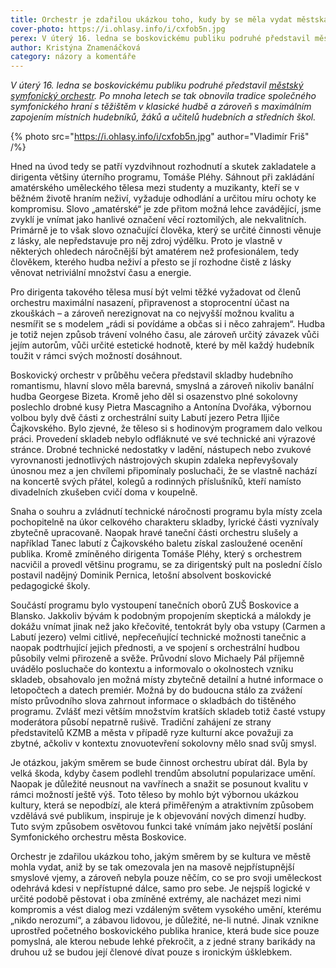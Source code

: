 ```yaml
---
title: Orchestr je zdařilou ukázkou toho, kudy by se měla vydat městská kultura
cover-photo: https://i.ohlasy.info/i/cxfob5n.jpg
perex: V úterý 16. ledna se boskovickému publiku podruhé představil městský symfonický orchestr.
author: Kristýna Znamenáčková
category: názory a komentáře
---
```


*V úterý 16. ledna se boskovickému publiku podruhé představil [městský symfonický orchestr](http://www.ohlasy.info/clanky/2017/05/novy-orchestr.html). Po mnoha letech se tak obnovila tradice společného symfonického hraní s těžištěm v klasické hudbě a zároveň s maximálním zapojením místních hudebníků, žáků a učitelů hudebních a středních škol.*

{% photo src="https://i.ohlasy.info/i/cxfob5n.jpg" author="Vladimír Friš" /%}

Hned na úvod tedy se patří vyzdvihnout rozhodnutí a skutek zakladatele a dirigenta většiny úterního programu, Tomáše Pléhy. Sáhnout při zakládání amatérského uměleckého tělesa mezi studenty a muzikanty, kteří se v běžném životě hraním neživí, vyžaduje odhodlání a určitou míru ochoty ke kompromisu. Slovo „amatérské“ je zde přitom možná lehce zavádějící, jsme zvyklí je vnímat jako hanlivé označení věcí roztomilých, ale nekvalitních. Primárně je to však slovo označující člověka, který se určité činnosti věnuje z lásky, ale nepředstavuje pro něj zdroj výdělku. Proto je vlastně v některých ohledech náročnější být amatérem než profesionálem, tedy člověkem, kterého hudba neživí a přesto se jí rozhodne čistě z lásky věnovat netriviální množství času a energie. 

Pro dirigenta takového tělesa musí být velmi těžké vyžadovat od členů orchestru maximální nasazení, připravenost a stoprocentní účast na zkouškách – a zároveň nerezignovat na co nejvyšší možnou kvalitu a nesmířit se s modelem „rádi si povídáme a občas si i něco zahrajem“. Hudba je totiž nejen způsob trávení volného času, ale zároveň určitý závazek vůči jejím autorům, vůči určité estetické hodnotě, které by měl každý hudebník toužit v rámci svých možností dosáhnout.

Boskovický orchestr v průběhu večera představil skladby hudebního romantismu, hlavní slovo měla barevná, smyslná a zároveň nikoliv banální hudba Georgese Bizeta. Kromě jeho děl si osazenstvo plné sokolovny poslechlo drobné kusy Pietra Mascagniho a Antonína Dvořáka, výbornou volbou byly dvě části z orchestrální suity Labutí jezero Petra Iljiče Čajkovského. Bylo zjevné, že těleso si s hodinovým programem dalo velkou práci. Provedení skladeb nebylo odfláknuté ve své technické ani výrazové stránce. Drobné technické nedostatky v ladění, nástupech nebo zvukové vyrovnanosti jednotlivých nástrojových skupin zdaleka nepřevyšovaly únosnou mez a jen chvílemi připomínaly posluchači, že se vlastně nachází na koncertě svých přátel, kolegů a rodinných příslušníků, kteří namísto divadelních zkušeben cvičí doma v koupelně. 

Snaha o souhru a zvládnutí technické náročnosti programu byla místy zcela pochopitelně na úkor celkového charakteru skladby, lyrické části vyznívaly zbytečně upracovaně. Naopak hravé taneční části orchestru slušely a například Tanec labutí z Čajkovského baletu získal zasloužené ocenění publika. Kromě zmíněného dirigenta Tomáše Pléhy, který s orchestrem nacvičil a provedl většinu programu, se za dirigentský pult na poslední číslo postavil nadějný Dominik Pernica, letošní absolvent boskovické pedagogické školy.

Součástí programu bylo vystoupení tanečních oborů ZUŠ Boskovice a Blansko. Jakkoliv bývám k podobným propojením skeptická a málokdy je dokážu vnímat jinak než jako křečovité, tentokrát byly oba vstupy (Carmen a Labutí jezero) velmi citlivé, nepřeceňující technické možnosti tanečnic a naopak podtrhující jejich přednosti, a ve spojení s orchestrální hudbou působily velmi přirozeně a svěže. Průvodní slovo Michaely Pál příjemně uvádělo posluchače do kontextu a informovalo o okolnostech vzniku skladeb, obsahovalo jen možná místy zbytečně detailní a hutné informace o letopočtech a datech premiér. Možná by do budoucna stálo za zvážení místo průvodního slova zahrnout informace o skladbách do tištěného programu. Zvlášť mezi větším množstvím kratších skladeb totiž časté vstupy moderátora působí nepatrně rušivě. Tradiční zahájení ze strany představitelů KZMB a města v případě ryze kulturní akce považuji za zbytné, ačkoliv v kontextu znovuotevření sokolovny mělo snad svůj smysl.

Je otázkou, jakým směrem se bude činnost orchestru ubírat dál. Byla by velká škoda, kdyby časem podlehl trendům absolutní popularizace umění. Naopak je důležité neusnout na vavřínech a snažit se posunout kvalitu v rámci možností ještě výš. Toto těleso by mohlo být výbornou ukázkou kultury, která se nepodbízí, ale která přiměřeným a atraktivním způsobem vzdělává své publikum, inspiruje je k objevování nových dimenzí hudby. Tuto svým způsobem osvětovou funkci také vnímám jako největší poslání Symfonického orchestru města Boskovice.

Orchestr je zdařilou ukázkou toho, jakým směrem by se kultura ve městě mohla vydat, aniž by se tak omezovala jen na masově nejpřístupnější smyslové vjemy, a zároveň nebyla pouze něčím, co se pro svoji uměleckost odehrává kdesi v nepřístupné dálce, samo pro sebe. Je nejspíš logické v určité podobě pěstovat i oba zmíněné extrémy, ale nacházet mezi nimi kompromis a vést dialog mezi vzdáleným světem vysokého umění, kterému „nikdo nerozumí“, a zábavou lidovou, je důležité, ne-li nutné. Jinak vznikne uprostřed početného boskovického publika hranice, která bude sice pouze pomyslná, ale kterou nebude lehké překročit, a z jedné strany barikády na druhou už se budou její členové dívat pouze s ironickým úšklebkem.
